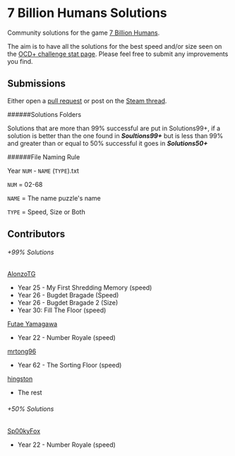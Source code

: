 # 7 Billion Humans Solutions

Community solutions for the game [7 Billion Humans](https://store.steampowered.com/app/792100/7_Billion_Humans/).

The aim is to have all the solutions for the best speed and/or size seen on the [OCD+ challenge stat page](https://tomorrowcorporation.com/7billionhumansStats/). Please feel free to submit any improvements you find.

## Submissions

Either open a [pull request](https://help.github.com/articles/about-pull-requests/) or post on the [Steam thread](https://steamcommunity.com/app/792100/discussions/0/1739968490573286109/).

######Solutions Folders

Solutions that are more than 99% successful are put in Solutions99+, if a solution is better than the one found in ***Soultions99+*** but is less than 99% and greater than or equal to 50% successful it goes in ***Solutions50+***

######File Naming Rule

Year `NUM` - `NAME` (`TYPE`).txt

`NUM` = 02-68

`NAME` = The name puzzle's name

`TYPE` = Speed, Size or Both

## Contributors

###### +99% Solutions

[AlonzoTG](https://github.com/AlonzoTG)
* Year 25 - My First Shredding Memory (speed)
* Year 26 - Bugdet Bragade (Speed)
* Year 26 - Bugdet Bragade 2 (Size)
* Year 30: Fill The Floor (speed)

[Futae Yamagawa](https://steamcommunity.com/profiles/76561197964795302)
* Year 22 - Number Royale (speed)

[mrtong96](https://steamcommunity.com/profiles/76561198191650798)
* Year 62 - The Sorting Floor (speed)

[hingston](https://github.com/hingston/)
* The rest

###### +50% Solutions

[Sp00kyFox](https://steamcommunity.com/id/Sp00kyFox)
* Year 22 - Number Royale (speed)
